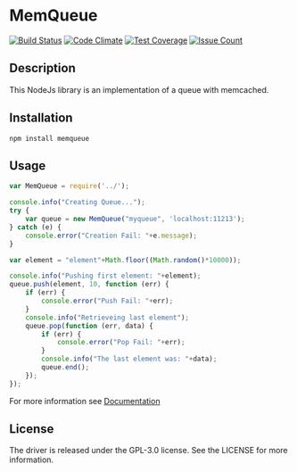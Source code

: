 MemQueue
==========

[![Build Status](https://travis-ci.org/nachonerd/memqueue.svg?branch=master)](https://travis-ci.org/nachonerd/memqueue)
[![Code Climate](https://codeclimate.com/github/nachonerd/memqueue/badges/gpa.svg)](https://codeclimate.com/github/nachonerd/memqueue)
[![Test Coverage](https://codeclimate.com/github/nachonerd/memqueue/badges/coverage.svg)](https://codeclimate.com/github/nachonerd/memqueue/coverage)
[![Issue Count](https://codeclimate.com/github/nachonerd/memqueue/badges/issue_count.svg)](https://codeclimate.com/github/nachonerd/memqueue)

## Description
This NodeJs library is an implementation of a queue with memcached.

## Installation
    npm install memqueue

## Usage

```js
var MemQueue = require('../');

console.info("Creating Queue...");
try {
    var queue = new MemQueue("myqueue", 'localhost:11213');
} catch (e) {
    console.error("Creation Fail: "+e.message);
}

var element = "element"+Math.floor((Math.random()*10000));

console.info("Pushing first element: "+element);
queue.push(element, 10, function (err) {
    if (err) {
        console.error("Push Fail: "+err);
    }
    console.info("Retrieveing last element");
    queue.pop(function (err, data) {
        if (err) {
            console.error("Pop Fail: "+err);
        }
        console.info("The last element was: "+data);
        queue.end();
    });
});
```

For more information see [Documentation](https://github.com/nachonerd/memqueue/blob/master/doc/documentation.md)

## License
The driver is released under the GPL-3.0 license. See the LICENSE for more information.

